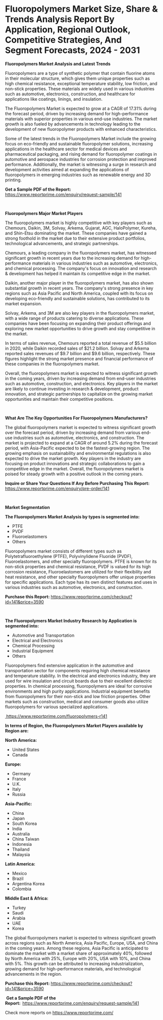 <p><h1>Fluoropolymers Market Size, Share & Trends Analysis Report By Application, Regional Outlook, Competitive Strategies, And Segment Forecasts, 2024 - 2031</h1></p><p><strong>Fluoropolymers Market Analysis and Latest Trends</strong></p>
<p><p>Fluoropolymers are a type of synthetic polymer that contain fluorine atoms in their molecular structure, which gives them unique properties such as high chemical resistance, exceptional temperature stability, low friction, and non-stick properties. These materials are widely used in various industries such as automotive, electronics, construction, and healthcare for applications like coatings, linings, and insulation.</p><p>The Fluoropolymers Market is expected to grow at a CAGR of 17.31% during the forecast period, driven by increasing demand for high-performance materials with superior properties in various end-use industries. The market growth is also fueled by advancements in technology leading to the development of new fluoropolymer products with enhanced characteristics.</p><p>Some of the latest trends in the Fluoropolymers Market include the growing focus on eco-friendly and sustainable fluoropolymer solutions, increasing applications in the healthcare sector for medical devices and pharmaceutical packaging, and rising demand for fluoropolymer coatings in automotive and aerospace industries for corrosion protection and improved performance. Additionally, the market is witnessing a surge in research and development activities aimed at expanding the applications of fluoropolymers in emerging industries such as renewable energy and 3D printing.</p></p>
<p><strong>Get a Sample PDF of the Report:&nbsp;</strong> <a href="https://www.reportprime.com/enquiry/request-sample/141">https://www.reportprime.com/enquiry/request-sample/141</a></p>
<p>&nbsp;</p>
<p><strong>Fluoropolymers Major Market Players</strong></p>
<p><p>The fluoropolymers market is highly competitive with key players such as Chemours, Daikin, 3M, Solvay, Arkema, Gujarat, AGC, HaloPolymer, Kureha, and Shin-Etsu dominating the market. These companies have gained a strong foothold in the market due to their extensive product portfolios, technological advancements, and strategic partnerships.</p><p>Chemours, a leading company in the fluoropolymers market, has witnessed significant growth in recent years due to the increasing demand for high-performance materials in various industries such as automotive, electronics, and chemical processing. The company's focus on innovation and research & development has helped it maintain its competitive edge in the market.</p><p>Daikin, another major player in the fluoropolymers market, has also shown substantial growth in recent years. The company's strong presence in key regions such as Asia Pacific and North America, coupled with its focus on developing eco-friendly and sustainable solutions, has contributed to its market expansion.</p><p>Solvay, Arkema, and 3M are also key players in the fluoropolymers market, with a wide range of products catering to diverse applications. These companies have been focusing on expanding their product offerings and exploring new market opportunities to drive growth and stay competitive in the market.</p><p>In terms of sales revenue, Chemours reported a total revenue of $5.5 billion in 2020, while Daikin recorded sales of $21.2 billion. Solvay and Arkema reported sales revenues of $9.7 billion and $9.6 billion, respectively. These figures highlight the strong market presence and financial performance of these companies in the fluoropolymers market.</p><p>Overall, the fluoropolymers market is expected to witness significant growth in the coming years, driven by increasing demand from end-user industries such as automotive, construction, and electronics. Key players in the market are likely to continue investing in research & development, product innovation, and strategic partnerships to capitalize on the growing market opportunities and maintain their competitive positions.</p></p>
<p>&nbsp;</p>
<p><strong>What Are The Key Opportunities For Fluoropolymers Manufacturers?</strong></p>
<p><p>The global fluoropolymers market is expected to witness significant growth over the forecast period, driven by increasing demand from various end-use industries such as automotive, electronics, and construction. The market is projected to expand at a CAGR of around 5.2% during the forecast period, with Asia-Pacific expected to be the fastest-growing region. The growing emphasis on sustainability and environmental regulations is also expected to drive the market growth. Key players in the industry are focusing on product innovations and strategic collaborations to gain a competitive edge in the market. Overall, the fluoropolymers market is poised for steady growth with a positive outlook in the coming years.</p></p>
<p><strong>Inquire or Share Your Questions If Any Before Purchasing This Report:</strong> <a href="https://www.reportprime.com/enquiry/pre-order/141">https://www.reportprime.com/enquiry/pre-order/141</a></p>
<p>&nbsp;</p>
<p><strong>Market Segmentation</strong></p>
<p><strong>The Fluoropolymers Market Analysis by types is segmented into:</strong></p>
<p><ul><li>PTFE</li><li>PVDF</li><li>Fluoroelastomers</li><li>Others</li></ul></p>
<p><p>Fluoropolymers market consists of different types such as Polytetrafluoroethylene (PTFE), Polyvinylidene Fluoride (PVDF), Fluoroelastomers, and other specialty fluoropolymers. PTFE is known for its non-stick properties and chemical resistance, PVDF is valued for its high corrosion resistance, Fluoroelastomers are utilized for their flexibility and heat resistance, and other specialty fluoropolymers offer unique properties for specific applications. Each type has its own distinct features and uses in various industries such as automotive, electronics, and construction.</p></p>
<p><strong>Purchase this Report:&nbsp;</strong><a href="https://www.reportprime.com/checkout?id=141&price=3590">https://www.reportprime.com/checkout?id=141&price=3590</a></p>
<p>&nbsp;</p>
<p><strong>The Fluoropolymers Market Industry Research by Application is segmented into:</strong></p>
<p><ul><li>Automotive and Transportation</li><li>Electrical and Electronics</li><li>Chemical Processing</li><li>Industrial Equipment</li><li>Others</li></ul></p>
<p><p>Fluoropolymers find extensive application in the automotive and transportation sector for components requiring high chemical resistance and temperature stability. In the electrical and electronics industry, they are used for wire insulation and circuit boards due to their excellent dielectric properties. In chemical processing, fluoropolymers are ideal for corrosive environments and high purity applications. Industrial equipment benefits from fluoropolymers for their non-stick and low friction properties. Other markets such as construction, medical and consumer goods also utilize fluoropolymers for various specialized applications.</p></p>
<p><a href="https://www.reportprime.com/fluoropolymers-r141">&nbsp;https://www.reportprime.com/fluoropolymers-r141</a></p>
<p><strong>In terms of Region, the Fluoropolymers Market Players available by Region are:</strong></p>
<p>
    <p> <strong> North America: </strong>
        <ul>
            <li>United States</li>
            <li>Canada</li>
        </ul>
        </p> 
    <p> <strong> Europe: </strong>
        <ul>
            <li>Germany</li>
            <li>France</li>
            <li>U.K.</li>
            <li>Italy</li>
            <li>Russia</li>
        </ul>
        </p> 
    <p> <strong> Asia-Pacific: </strong>
        <ul>
            <li>China</li>
            <li>Japan</li>
            <li>South Korea</li>
            <li>India</li>
            <li>Australia</li>
            <li>China Taiwan</li>
            <li>Indonesia</li>
            <li>Thailand</li>
            <li>Malaysia</li>
        </ul>
        </p> 
    <p> <strong> Latin America: </strong>
        <ul>
            <li>Mexico</li>
            <li>Brazil</li>
            <li>Argentina Korea</li>
            <li>Colombia</li>
        </ul>
        </p> 
    <p> <strong> Middle East & Africa: </strong>
        <ul>
            <li>Turkey</li>
            <li>Saudi</li>
            <li>Arabia</li>
            <li>UAE</li>
            <li>Korea</li>
        </ul>
    </p>
    </p>
<p><p>The global fluoropolymers market is expected to witness significant growth across regions such as North America, Asia Pacific, Europe, USA, and China in the coming years. Among these regions, Asia Pacific is anticipated to dominate the market with a market share of approximately 40%, followed by North America with 25%, Europe with 20%, USA with 10%, and China with 5%. This growth can be attributed to increasing industrialization, growing demand for high-performance materials, and technological advancements in the region.</p></p>
<p><strong>Purchase this Report: </strong><a href="https://www.reportprime.com/checkout?id=141&price=3590">https://www.reportprime.com/checkout?id=141&price=3590</a></p>
<p>&nbsp;<strong>Get a Sample PDF of the Report:&nbsp;&nbsp;</strong><a href="https://www.reportprime.com/enquiry/request-sample/141">https://www.reportprime.com/enquiry/request-sample/141</a></p>
<p><strong></strong></p>
<p>Check more reports on <a href="https://www.reportprime.com/">https://www.reportprime.com/</a></p>